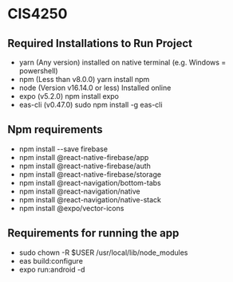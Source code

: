 # CIS4250

## Required Installations to Run Project
- yarn (Any version) installed on native terminal (e.g. Windows = powershell)
- npm (Less than v8.0.0) yarn install npm
- node (Version v16.14.0 or less) Installed online
- expo (v5.2.0) npm install expo
- eas-cli (v0.47.0) sudo npm install -g eas-cli

## Npm requirements
- npm install --save firebase
- npm install @react-native-firebase/app
- npm install @react-native-firebase/auth
- npm install @react-native-firebase/storage
- npm install @react-navigation/bottom-tabs
- npm install @react-navigation/native
- npm install @react-navigation/native-stack
- npm install @expo/vector-icons

## Requirements for running the app
- sudo chown -R $USER /usr/local/lib/node_modules
- eas build:configure
- expo run:android -d